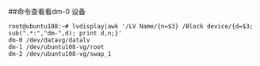 ##命令查看看dm-0 设备 


    root@ubuntu108:~# lvdisplay|awk '/LV Name/{n=$3} /Block device/{d=$3; sub(".*:","dm-",d); print d,n;}'
    dm-0 /dev/datavg/datalv
    dm-1 /dev/ubuntu108-vg/root
    dm-2 /dev/ubuntu108-vg/swap_1
